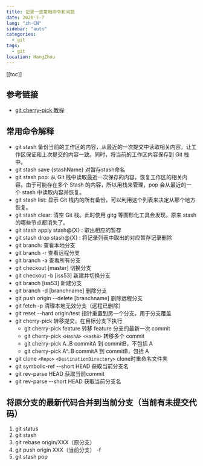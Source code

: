 ```yaml
---
title: 记录一些常用命令和问题
date: 2020-7-7
lang: "zh-CN"
sidebar: "auto"
categories:
  - git
tags:
  - git
location: HangZhou
---
```


[[toc]]

## 参考链接

- [git cherry-pick 教程](http://www.ruanyifeng.com/blog/2020/04/git-cherry-pick.html)

## 常用命令解释

- git stash 备份当前的工作区的内容，从最近的一次提交中读取相关内容，让工作区保证和上次提交的内容一致。同时，将当前的工作区内容保存到 Git 栈中。
- git stash save {stashName} 对暂存stash命名
- git stash pop: 从 Git 栈中读取最近一次保存的内容，恢复工作区的相关内容。由于可能存在多个 Stash 的内容，所以用栈来管理，pop 会从最近的一个 stash 中读取内容并恢复。
- git stash list: 显示 Git 栈内的所有备份，可以利用这个列表来决定从那个地方恢复。
- git stash clear: 清空 Git 栈。此时使用 gitg 等图形化工具会发现，原来 stash 的哪些节点都消失了。
- git stash apply stash@{X} : 取出相应的暂存
- git stash drop stash@{X} : 将记录列表中取出的对应暂存记录删除
- git branch: 查看本地分支
- git branch -r 查看远程分支
- git branch -a 查看所有分支
- git checkout [master] 切换分支
- git checkout -b [iss53] 新建并切换分支
- git branch [iss53] 新建分支
- git branch -d [branchname] 删除分支
- git push origin --delete [branchname] 删除远程分支
- git fetch -p 清理本地无效分支（远程已删除）
- git reset --hard origin/test 指针重置到另一个分支，用于分支覆盖
- git cherry-pick 转移提交，在目标分支下执行
  - git cherry-pick feature 转移 feature 分支的最新一次 commit
  - git cherry-pick `<HashA>` `<HashB>` 转移多个 commit
  - git cherry-pick A..B commitA 到 commitB，不包括 A
  - git cherry-pick A^..B commitA 到 commitB，包括 A
- git clone `<Repo>` `<DestinationDirectory>` clone时重命名文件夹
- git symbolic-ref --short HEAD 获取当前分支名
- git rev-parse HEAD 获取当前commit
- git rev-parse --short HEAD  获取当前分支名

## 将原分支的最新代码合并到当前分支（当前有未提交代码）

1. git status
2. git stash
3. git rebase origin/XXX（原分支）
4. git push origin XXX（当前分支） -f
5. git stash pop
